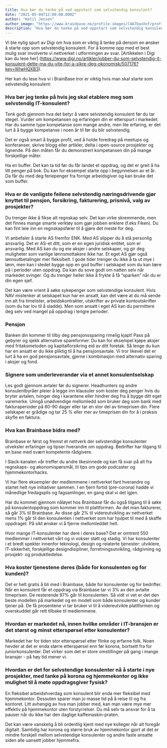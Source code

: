 ```yaml
---
title: Hva bør du tenke på ved oppstart som selvstendig konsulent?
date: "2021-05-04T12:00:00.000Z"
author: "Ketil Jensen"
author_image: "https://www.brainbase.no/profile-images/l4A7baxXnf/profilePicture.jpg"
description: "Hva bør du tenke på ved oppstart som selvstendig konsulent"
---
```


Vi ble nylig spurt av Digi om hva som er viktig å tenke på dersom en ønsker å starte opp som selvstendig konsulent. For å komme opp med et best mulig svar involverte vi nettverket i utformingen av svar. [Artikkelen i Digi kan du lese her] (https://www.digi.no/artikler/jobber-du-som-selvstendig-it-konsulent-dette-ma-du-vite-for-a-sikre-deg-okonomisk/507176?key=WlwHQXB3).

Her kan du lese hva vi i BrainBase tror er viktig hvis man skal starte som selvstendig konsulent:

### Hva bør jeg tenke på hvis jeg skal etablere meg som selvstendig IT-konsulent?
Tenk godt gjennom hva det betyr å være selvstendig konsulent før du tar steget. Vurder  om kompetansen og erfaringen din er etterspurt i markedet. Har du samme type kompetanse som mange andre, men lite erfaring, er det lurt å å bygge kompetanse i noen år til før du blir selvstendig.

Det er også smart å bygge profil, ved å holde foredrag på meetups og konferanser, skrive blogg eller artikler, delta i open-source prosjekter og lignende. På den måten får du demonstrert kompetansen din på mange forskjellige måter.

Ha en buffer. Det kan ta tid før du får landet et oppdrag, og det er greit å ha litt penger på bok. Du kan for eksempel starte opp i begynnelsen av et år. Da får du med deg feriepenger fra forrige arbeidsgiver og kan bruke det som buffer.

### Hva er de vanligste feilene selvstendig næringsdrivende gjør knyttet til pensjon, forsikring, fakturering, prisnivå, valg av prosjekter?
Du trenger ikke å fikse alt regnskap selv. Det kan virke skremmende, men det finnes mange smarte verktøy som gjør jobben enklere (f.eks Fiken). Du kan fint leie inn en regnskapsfører til å gjøre det meste for deg.

Vi anbefaler å starte AS fremfor ENK.  Med AS slipper du å stå personlig ansvarlig. Det er AS-et ditt, som er en egen juridisk entitet, som er ansvarlig. Med AS kan du og eie aksjer i andre selskaper, og gir deg muligheter som vanlige lønnsmottakere ikke har.
Et eget AS gjør også lønnsutbetalinger mer fleksibelt. I gode tider trenger du ikke å ta ut mye i lønn, men kan i stedet bygge opp en god buffer i selskapet som du kan tære på i perioder uten oppdrag. Da kan du sove godt om natten selv når markedet svinger. Og du trenger heller ikke å frykte å få “sparken” når du er din egen sjef.

Det kan være vrient å søke sykepenger som selvstendige konsulent. Hvis NAV mistenker at selskapet kun har en ansatt, kan det være at du må sende inn alt fra timelister, arbeidskontrakter, utskrifter av private kontoutskrifter (som du har lov til å sladde). Men som ansatt i eget AS kan du permittere deg selv ved mangel på oppdrag i lengre perioder.

### Pensjon
Banken din kommer til tilby deg pensjonssparing rimelig kjapt! Pass på gebyrer og sjekk alternative spareformer. Du kan for eksempel kjøpe  aksjer med fritaksmetoden og kapitalforsikring eid av ditt foretak. Så lenge du kun har en ansatt er du ikke pliktig til å ha pensjonsavtale. Vi tror likevel det er lurt å ha en god pensjonsavtale, gjerne i kombinasjon med alternativ sparing i aksjer og fond.

### Signere som underleverandør via et annet konsulentselskap
Les godt gjennom avtaler før du signerer. Headhunters og andre konsulentbyråer pleier å legge inn klausuler som koster deg penger hvis du bryter avtalen, tvinger deg i karantene eller hindrer deg fra å bygge ditt eget varemerke. Unngå unødvendige mellomledd som bruker deg som bank med fakturaperioder på 60-90 dager eller tar en stor del av timeprisen din. Flere selskaper er grådige og tar 25 % eller mer av timeprisen din for å i praksis skyfle en faktura.


### Hva kan Brainbase bidra med?
Brainbase er først og fremst et nettverk der selvstendige konsulenter utveksler erfaringer og tipser hverandre om oppdrag. Bedrifter har tilgang til en base med svært kompetente rådgivere.

I Slack-kanalen vår treffer du andre likesinnede og kan få svar på alt fra regnskaps- og økonomispørsmål, til tips om gode podcaster og hjemmekontorhacks.

Vi har flere eksempler der medlemmene i nettverket fant hverandre og startet helt nye initiativer sammen. I en fjern fortid (pre-corona) hadde vi månedlige fredagspils og fagsamlinger, en gang skal vi det igjen. 

Har du kommet gjennom nåløyet hos Brainbase får du også tilgang til å søke på konsulentoppdrag som kommer inn til plattformen. Av det man fakturerer, så går 3% til Brainbase. Av disse går 2% til videreutvikling av nettverket mens 1% går til den konsulenten i nettverket som har hjulpet til med å skaffe oppdraget. På sikt ønsker vi å fjerne mellomleddet helt.

Hvor mange IT-konsulenter har dere i deres base?
Det er omtrent 550 medlemmer i nettverket vårt og vi vokser støtt og stadig. Vi har konsulenter i et bredt spekter innenfor teknologi, design og relaterte tjenester: utviklere, IT-sikkerhet, forskjellige designdisipliner, forretningsutvikling, rådgivning og prosjekt- og produktledelse.


### Hva koster tjenestene deres (både for konsulenten og for kunden)?
Det er helt gratis å bli med i Brainbase, både for konsulenter og for bedrifter. Når en konsulent får et oppdrag via Brainbase tar vi 3% av den avtalte timeprisen. De resterende 97% går til konsulenten. Så vidt vi vet er det den beste modellen på markedet og en modell som både konsulenter og kunder tjener på. De få prosentene vi tar bruker vi til å videreutvikle plattformen og overskuddet går rett tilbake til medlemmene.

### Hvordan er markedet nå, innen hvilke områder i IT-bransjen er det størst og minst etterspørsel etter konsulenter?
Markedet har for tiden stor etterspørsel etter flinke og erfarne folk. Noen hevder at det er enda større etterspørsel enn før korona, bortsett fra for juniorkonsulenter. Det virker som det er store omstillinger på gang i mange bransjer - på høy tid mener vi.

### Hvordan er det for selvstendige konsulenter nå å starte i nye prosjekter, med tanke på korona og hjemmekontor og ikke mulighet til å møte oppdragsgiver fysisk?
En fleksibel arbeidshverdag som konsulent blir enda mer fleksibel med hjemmekontor. Dessuten sparer man jo masse tid på å reise til og fra kontoret. Litt avhengig av hva man jobber med, kan man være mye mer effektiv på hjemmekontor uten forstyrrelser. Du må selv ta ansvar for å ta pauser når du ikke har den daglige kaffemaskin-praten.

Det kan være vanskelig å bli ordentlig kjent med nye kolleger når alt foregår digitalt. Samtidig har korona og større bruk av hjemmekontor gjort at det er mindre forskjell mellom selvstendige konsulenter og andre faste ansatte siden alle uansett jobber hjemmefra.
